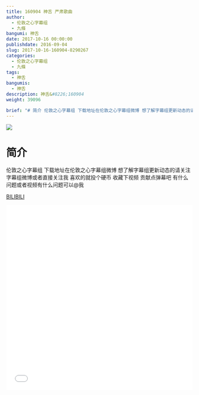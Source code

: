 ```yaml
---
title: 160904 神舌 严肃歌曲
author: 
  - 伦敦之心字幕组
  - 九條
bangumi: 神舌
date: 2017-10-16 00:00:00
publishdate: 2016-09-04
slug: 2017-10-16-160904-8290267
categories: 
  - 伦敦之心字幕组
  - 九條
tags: 
  - 神舌
bangumis: 
  - 神舌
description: 神舌&#8226;160904
weight: 39096

brief: "# 简介 伦敦之心字幕组 下载地址在伦敦之心字幕组微博 想了解字幕组更新动态的请关注字幕组微博或者直接关注我 喜欢的就投个硬币 收藏下视频 贡献点弹幕吧 有什么问题或者视频有什么问题可以@我"
---
```


![](https://i.imgur.com/sXyvpGZ.jpg)

# 简介  
伦敦之心字幕组 下载地址在伦敦之心字幕组微博 想了解字幕组更新动态的请关注字幕组微博或者直接关注我 喜欢的就投个硬币 收藏下视频 贡献点弹幕吧
有什么问题或者视频有什么问题可以@我

  [BILIBILI](https://www.bilibili.com/video/av8290267/)


<div class="vcontainer">  <iframe class='video' src="//www.bilibili.com/blackboard/player.html?aid=8290267" width="100%" height="500" frameborder="0" allowfullscreen="allowfullscreen"></iframe></div>
